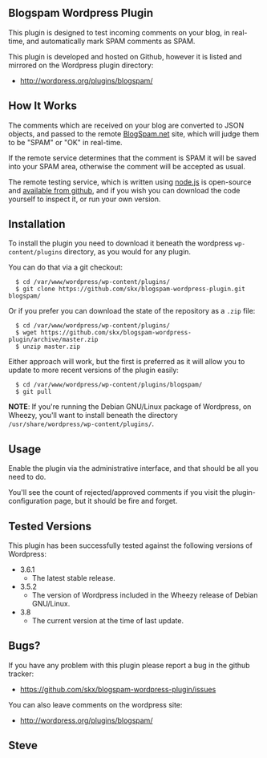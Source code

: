 Blogspam Wordpress Plugin
-------------------------

This plugin is designed to test incoming comments on your blog, in real-time, and automatically mark SPAM comments as SPAM.

This plugin is developed and hosted on Github, however it is listed and mirrored on the Wordpress plugin directory:

* http://wordpress.org/plugins/blogspam/


How It Works
------------

The comments which are received on your blog are converted to JSON objects, and passed to the remote [BlogSpam.net](http://blogspam.net/) site, which will judge them to be "SPAM" or "OK" in real-time.

If the remote service determines that the comment is SPAM it will be saved into your SPAM area, otherwise the comment will be accepted as usual.

The remote testing service, which is written using [node.js](http://nodejs.org) is open-source and [available from github](https://github.com/skx/blogspam.js), and if you wish you can download the code yourself to inspect it, or run your own version.


Installation
------------

To install the plugin you need to download it beneath the wordpress
`wp-content/plugins` directory, as you would for any plugin.

You can do that via a git checkout:

      $ cd /var/www/wordpress/wp-content/plugins/
      $ git clone https://github.com/skx/blogspam-wordpress-plugin.git blogspam/

Or if you prefer you can download the state of the repository as a `.zip` file:

      $ cd /var/www/wordpress/wp-content/plugins/
      $ wget https://github.com/skx/blogspam-wordpress-plugin/archive/master.zip
      $ unzip master.zip

Either approach will work, but the first is preferred as it will allow you to update to more recent versions of the plugin easily:

      $ cd /var/www/wordpress/wp-content/plugins/blogspam/
      $ git pull


**NOTE**: If you're running the Debian GNU/Linux package of Wordpress, on Wheezy, you'll want to install beneath the directory `/usr/share/wordpress/wp-content/plugins/`.


Usage
-----

Enable the plugin via the administrative interface, and that should be all you
need to do.

You'll see the count of rejected/approved comments if you visit the
plugin-configuration page, but it should be fire and forget.


Tested Versions
---------------

This plugin has been successfully tested against the following versions
of Wordpress:

* 3.6.1
   * The latest stable release.
* 3.5.2
   * The version of Wordpress included in the Wheezy release of Debian GNU/Linux.
* 3.8
   * The current version at the time of last update.

Bugs?
-----

If you have any problem with this plugin please report a bug in the github
tracker:

 * https://github.com/skx/blogspam-wordpress-plugin/issues

You can also leave comments on the wordpress site:

   * http://wordpress.org/plugins/blogspam/

Steve
---
